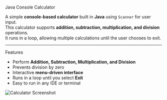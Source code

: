 Java Console Calculator

A simple **console-based calculator** built in **Java** using `Scanner` for user input.  
This calculator supports **addition, subtraction, multiplication, and division** operations.  
It runs in a loop, allowing multiple calculations until the user chooses to exit.

---

Features
- Perform **Addition, Subtraction, Multiplication, and Division**
- Prevents division by zero
- Interactive **menu-driven interface**
- Runs in a loop until you select **Exit**
- Easy to run in any IDE or terminal

![Calculator Screenshot](https://github.com/your-username/java-calculator/blob/main/screenshot.png?raw=true)

